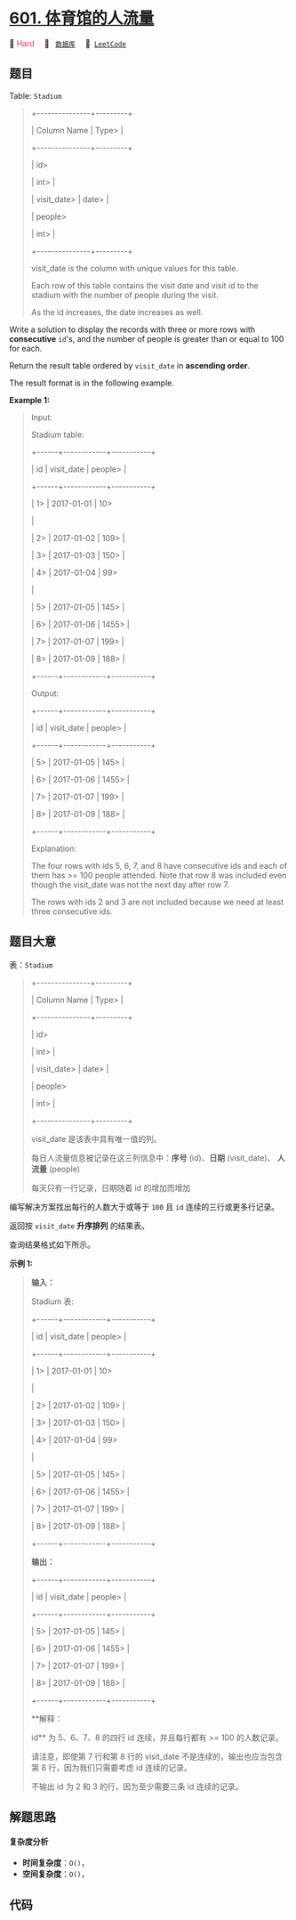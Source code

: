 # [601. 体育馆的人流量](https://leetcode.com/problems/human-traffic-of-stadium)

🔴 <font color=#ff334b>Hard</font>&emsp; 🔖&ensp; [`数据库`](/tag/database.md)&emsp; 🔗&ensp;[`LeetCode`](https://leetcode.com/problems/human-traffic-of-stadium)

## 题目

Table: `Stadium`

> 
> 
> 
> 
> 
> +---------------+---------+
> 
> | Column Name   | Type> 
> |
> 
> +---------------+---------+
> 
> | id> 
> > 
> > 
> | int> 
>  |
> 
> | visit_date> 
> | date> 
> |
> 
> | people> 
> > 
> | int> 
>  |
> 
> +---------------+---------+
> 
> visit_date is the column with unique values for this table.
> 
> Each row of this table contains the visit date and visit id to the stadium with the number of people during the visit.
> 
> As the id increases, the date increases as well.
> 
> 



Write a solution to display the records with three or more rows with
**consecutive** `id`'s, and the number of people is greater than or equal to
100 for each.

Return the result table ordered by `visit_date` in **ascending order**.

The result format is in the following example.



**Example 1:**

> Input: 
> 
> Stadium table:
> 
> +------+------------+-----------+
> 
> | id   | visit_date | people> 
> |
> 
> +------+------------+-----------+
> 
> | 1> 
> | 2017-01-01 | 10> 
> > 
> |
> 
> | 2> 
> | 2017-01-02 | 109> 
>    |
> 
> | 3> 
> | 2017-01-03 | 150> 
>    |
> 
> | 4> 
> | 2017-01-04 | 99> 
> > 
> |
> 
> | 5> 
> | 2017-01-05 | 145> 
>    |
> 
> | 6> 
> | 2017-01-06 | 1455> 
>   |
> 
> | 7> 
> | 2017-01-07 | 199> 
>    |
> 
> | 8> 
> | 2017-01-09 | 188> 
>    |
> 
> +------+------------+-----------+
> 
> Output: 
> 
> +------+------------+-----------+
> 
> | id   | visit_date | people> 
> |
> 
> +------+------------+-----------+
> 
> | 5> 
> | 2017-01-05 | 145> 
>    |
> 
> | 6> 
> | 2017-01-06 | 1455> 
>   |
> 
> | 7> 
> | 2017-01-07 | 199> 
>    |
> 
> | 8> 
> | 2017-01-09 | 188> 
>    |
> 
> +------+------------+-----------+
> 
> Explanation: 
> 
> The four rows with ids 5, 6, 7, and 8 have consecutive ids and each of them has >= 100 people attended. Note that row 8 was included even though the visit_date was not the next day after row 7.
> 
> The rows with ids 2 and 3 are not included because we need at least three consecutive ids.
> 
> 


## 题目大意

表：`Stadium`

> 
> 
> 
> 
> 
> +---------------+---------+
> 
> | Column Name   | Type> 
> |
> 
> +---------------+---------+
> 
> | id> 
> > 
> > 
> | int> 
>  |
> 
> | visit_date> 
> | date> 
> |
> 
> | people> 
> > 
> | int> 
>  |
> 
> +---------------+---------+
> 
> visit_date 是该表中具有唯一值的列。
> 
> 每日人流量信息被记录在这三列信息中：**序号** (id)、**日期** (visit_date)、 **人流量** (people)
> 
> 每天只有一行记录，日期随着 id 的增加而增加
> 
> 



编写解决方案找出每行的人数大于或等于 `100` 且 `id` 连续的三行或更多行记录。

返回按 `visit_date` **升序排列** 的结果表。

查询结果格式如下所示。



**示例 1:**

> 
> 
> 
> 
> 
> **输入：**
> 
> Stadium 表:
> 
> +------+------------+-----------+
> 
> | id   | visit_date | people> 
> |
> 
> +------+------------+-----------+
> 
> | 1> 
> | 2017-01-01 | 10> 
> > 
> |
> 
> | 2> 
> | 2017-01-02 | 109> 
>    |
> 
> | 3> 
> | 2017-01-03 | 150> 
>    |
> 
> | 4> 
> | 2017-01-04 | 99> 
> > 
> |
> 
> | 5> 
> | 2017-01-05 | 145> 
>    |
> 
> | 6> 
> | 2017-01-06 | 1455> 
>   |
> 
> | 7> 
> | 2017-01-07 | 199> 
>    |
> 
> | 8> 
> | 2017-01-09 | 188> 
>    |
> 
> +------+------------+-----------+
> 
> **输出：**
> 
> +------+------------+-----------+
> 
> | id   | visit_date | people> 
> |
> 
> +------+------------+-----------+
> 
> | 5> 
> | 2017-01-05 | 145> 
>    |
> 
> | 6> 
> | 2017-01-06 | 1455> 
>   |
> 
> | 7> 
> | 2017-01-07 | 199> 
>    |
> 
> | 8> 
> | 2017-01-09 | 188> 
>    |
> 
> +------+------------+-----------+
> 
> **解释：
> 
> id** 为 5、6、7、8 的四行 id 连续，并且每行都有 >= 100 的人数记录。
> 
> 请注意，即使第 7 行和第 8 行的 visit_date 不是连续的，输出也应当包含第 8 行，因为我们只需要考虑 id 连续的记录。
> 
> 不输出 id 为 2 和 3 的行，因为至少需要三条 id 连续的记录。


## 解题思路

#### 复杂度分析

- **时间复杂度**：`O()`，
- **空间复杂度**：`O()`，

## 代码

```javascript

```